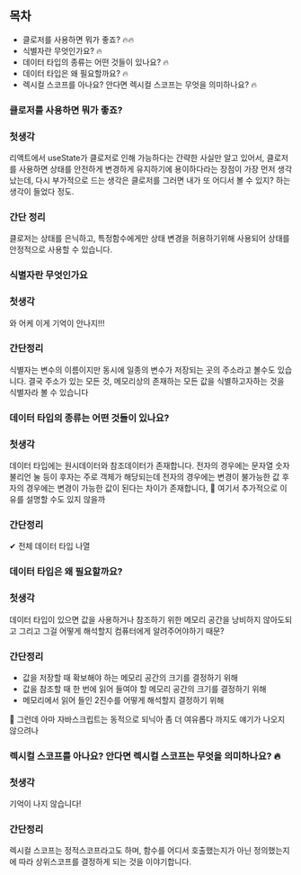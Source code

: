## 목차

- 클로저를 사용하면 뭐가 좋죠? 🔥🔥
- 식별자란 무엇인가요? 🔥
- 데이터 타입의 종류는 어떤 것들이 있나요? 🔥
- 데이터 타입은 왜 필요할까요? 🔥
- 렉시컬 스코프를 아나요? 안다면 렉시컬 스코프는 무엇을 의미하나요? 🔥

### 클로저를 사용하면 뭐가 좋죠?

### 첫생각

리액트에서 useState가 클로저로 인해 가능하다는 간략한 사실만 알고 있어서, 클로저를 사용하면 상태를 안전하게 변경하게 유지하기에 용이하다라는 장점이 가장 먼저 생각났는데, 다시 부가적으로 드는 생각은
클로저를 그러면 내가 또 어디서 볼 수 있지? 하는 생각이 들었다 정도.

### 간단 정리

클로저는 상태를 은닉하고, 특정함수에게만 상태 변경을 허용하기위해 사용되어 상태를 안정적으로 사용할 수 있습니다.

### 식별자란 무엇인가요

### 첫생각

와 어케 이게 기억이 안나지!!!

### 간단정리

식별자는 변수의 이름이지만 동시에 일종의 변수가 저장되는 곳의 주소라고 볼수도 있습니다. 결국 주소가 있는 모든 것, 메모리상의 존재하는 모든 값을 식별하고자하는 것을 식별자라 볼 수 있습니다

### 데이터 타입의 종류는 어떤 것들이 있나요? 

### 첫생각

데이터 타입에는 원시데이터와 참조데이터가 존재합니다. 전자의 경우에는 문자열 숫자 불리언 눌 등이 후자는 주로 객체가 해당되는데 전자의 경우에는 변경이 불가능한 값 후자의 경우에는 변경이 가능한 값이 된다는 차이가 존재합니다,
🤔 여기서 추가적으로 이유를 설명할 수도 있지 않을까

### 간단정리

✔ 전체 데이터 타입 나열

### 데이터 타입은 왜 필요할까요?

### 첫생각

데이터 타입이 있으면 값을 사용하거나 참조하기 위한 메모리 공간을 낭비하지 않아도되고 그리고 그걸 어떻게 해석할지 컴퓨터에게 알려주어야하기 때문?

### 간단정리

- 값을 저장할 때 확보해야 하는 메모리 공간의 크기를 결정하기 위해
- 값을 참조할 때 한 번에 읽어 들여야 할 메모리 공간의 크기를 결정하기 위해
- 메모리에서 읽어 들인 2진수를 어떻게 해석할지 결정하기 위해

🤔 그런데 아마 자바스크립트는 동적으로 되닉아 좀 더 여유롭다 까지도 얘기가 나오지 않으려나

### 렉시컬 스코프를 아나요? 안다면 렉시컬 스코프는 무엇을 의미하나요? 🔥

### 첫생각

기억이 나지 않습니다!

### 간단정리

렉시컬 스코프는 정적스코프라고도 하며, 함수를 어디서 호출했는지가 아닌 정의했는지에 따라 상위스코프를 결정하게 되는 것을 이야기합니다.
